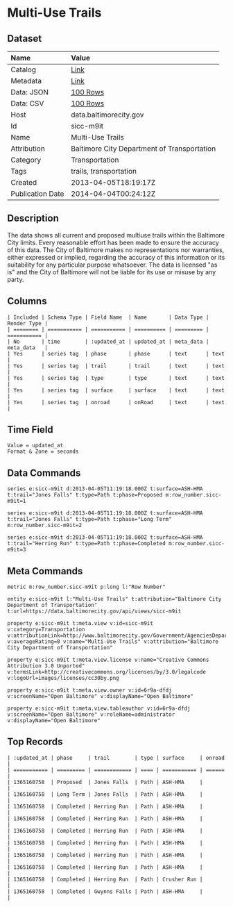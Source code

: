 # Multi-Use Trails

## Dataset

| Name | Value |
| :--- | :---- |
| Catalog | [Link](https://catalog.data.gov/dataset/multi-use-trails-a9634) |
| Metadata | [Link](https://data.baltimorecity.gov/api/views/sicc-m9it) |
| Data: JSON | [100 Rows](https://data.baltimorecity.gov/api/views/sicc-m9it/rows.json?max_rows=100) |
| Data: CSV | [100 Rows](https://data.baltimorecity.gov/api/views/sicc-m9it/rows.csv?max_rows=100) |
| Host | data.baltimorecity.gov |
| Id | sicc-m9it |
| Name | Multi-Use Trails |
| Attribution | Baltimore City Department of Transportation |
| Category | Transportation |
| Tags | trails, transportation |
| Created | 2013-04-05T18:19:17Z |
| Publication Date | 2014-04-04T00:24:12Z |

## Description

The data shows all current and proposed multiuse trails within the Baltimore City limits. Every reasonable effort has been made to ensure the accuracy of this data. The City of Baltimore makes no representations nor warranties, either expressed or implied, regarding the accuracy of this information or its suitability for any particular purpose whatsoever. The data is licensed "as is" and the City of Baltimore will not be liable for its use or misuse by any party.

## Columns

```ls
| Included | Schema Type | Field Name  | Name       | Data Type | Render Type |
| ======== | =========== | =========== | ========== | ========= | =========== |
| No       | time        | :updated_at | updated_at | meta_data | meta_data   |
| Yes      | series tag  | phase       | phase      | text      | text        |
| Yes      | series tag  | trail       | trail      | text      | text        |
| Yes      | series tag  | type        | type       | text      | text        |
| Yes      | series tag  | surface     | surface    | text      | text        |
| Yes      | series tag  | onroad      | onRoad     | text      | text        |
```

## Time Field

```ls
Value = updated_at
Format & Zone = seconds
```

## Data Commands

```ls
series e:sicc-m9it d:2013-04-05T11:19:18.000Z t:surface=ASH-HMA t:trail="Jones Falls" t:type=Path t:phase=Proposed m:row_number.sicc-m9it=1

series e:sicc-m9it d:2013-04-05T11:19:18.000Z t:surface=ASH-HMA t:trail="Jones Falls" t:type=Path t:phase="Long Term" m:row_number.sicc-m9it=2

series e:sicc-m9it d:2013-04-05T11:19:18.000Z t:surface=ASH-HMA t:trail="Herring Run" t:type=Path t:phase=Completed m:row_number.sicc-m9it=3
```

## Meta Commands

```ls
metric m:row_number.sicc-m9it p:long l:"Row Number"

entity e:sicc-m9it l:"Multi-Use Trails" t:attribution="Baltimore City Department of Transportation" t:url=https://data.baltimorecity.gov/api/views/sicc-m9it

property e:sicc-m9it t:meta.view v:id=sicc-m9it v:category=Transportation v:attributionLink=http://www.baltimorecity.gov/Government/AgenciesDepartments/Transportation.aspx v:averageRating=0 v:name="Multi-Use Trails" v:attribution="Baltimore City Department of Transportation"

property e:sicc-m9it t:meta.view.license v:name="Creative Commons Attribution 3.0 Unported" v:termsLink=http://creativecommons.org/licenses/by/3.0/legalcode v:logoUrl=images/licenses/cc30by.png

property e:sicc-m9it t:meta.view.owner v:id=6r9a-dfdj v:screenName="Open Baltimore" v:displayName="Open Baltimore"

property e:sicc-m9it t:meta.view.tableauthor v:id=6r9a-dfdj v:screenName="Open Baltimore" v:roleName=administrator v:displayName="Open Baltimore"
```

## Top Records

```ls
| :updated_at | phase     | trail        | type | surface     | onroad | 
| =========== | ========= | ============ | ==== | =========== | ====== | 
| 1365160758  | Proposed  | Jones Falls  | Path | ASH-HMA     |        | 
| 1365160758  | Long Term | Jones Falls  | Path | ASH-HMA     |        | 
| 1365160758  | Completed | Herring Run  | Path | ASH-HMA     |        | 
| 1365160758  | Completed | Herring Run  | Path | ASH-HMA     |        | 
| 1365160758  | Completed | Herring Run  | Path | ASH-HMA     |        | 
| 1365160758  | Completed | Herring Run  | Path | ASH-HMA     |        | 
| 1365160758  | Completed | Herring Run  | Path | ASH-HMA     |        | 
| 1365160758  | Completed | Herring Run  | Path | ASH-HMA     |        | 
| 1365160758  | Completed | Herring Run  | Path | Crusher Run |        | 
| 1365160758  | Completed | Gwynns Falls | Path | ASH-HMA     |        | 
```